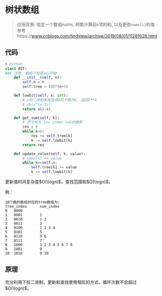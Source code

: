 # 树状数组

> 应用背景: 给定一个数组nums, 频繁计算前`k`项的和, 以及更改`nums[i]`的值
> 参考https://www.cnblogs.com/findview/archive/2019/08/01/11281628.html

## 代码

```python
# python
class BIT:
### 注意: 数组下标是从1开始
    def __init__(self, n):
        self.n = n
        self.tree = [0]*(n+1)

    def lowbit(self, x: int):
        # x的二进制末尾连续0的个数为k, 返回2**k
        # x&(x^(x-1))
        return x&(-x)

    def get_sum(self, k):
        # 求下标为 1<= index <=k的数和
        res = 0
        while k>0:
            res += self.tree[k]
            k -= self.lowbit(k)
        return res

    def update_value(self, k, value):
        # nums[k] += value
        while k<=self.n:
            self.tree[k] += value
            k += self.lowbit(k)

```
更新值时间复杂度$O(\logn)$，查找范围和$O(\logn)$。

例：
```
10个数的数组对应的tree数组为:
tree_index      num_index
0   0000        
1   0001        1
2   0010        1 2
3   0011        3
4   0100        1 2 3 4
5   0101        5
6   0110        5 6
7   0111        7
8   1000        1 2 3 4 5 6 7 8
9   1001        9
10  1010        9 10
```

## 原理
充分利用下标二进制，更新和查找使用相反的方式，循环次数不会超过$O(\logn)$。